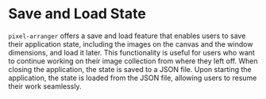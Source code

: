 # Save and Load State

`pixel-arranger` offers a save and load feature that enables users to save their application state, including the images on the canvas and the window dimensions, and load it later. This functionality is useful for users who want to continue working on their image collection from where they left off. When closing the application, the state is saved to a JSON file. Upon starting the application, the state is loaded from the JSON file, allowing users to resume their work seamlessly.

